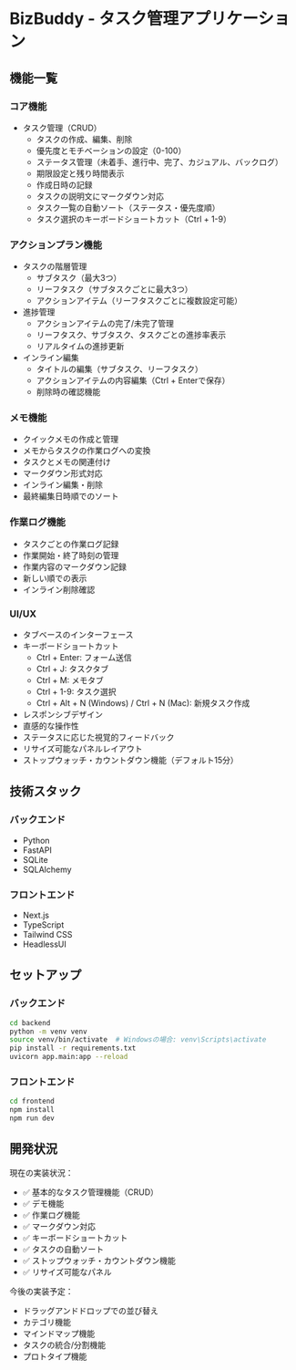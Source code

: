 # BizBuddy - タスク管理アプリケーション

## 機能一覧

### コア機能
- タスク管理（CRUD）
  - タスクの作成、編集、削除
  - 優先度とモチベーションの設定（0-100）
  - ステータス管理（未着手、進行中、完了、カジュアル、バックログ）
  - 期限設定と残り時間表示
  - 作成日時の記録
  - タスクの説明文にマークダウン対応
  - タスク一覧の自動ソート（ステータス・優先度順）
  - タスク選択のキーボードショートカット（Ctrl + 1-9）

### アクションプラン機能
- タスクの階層管理
  - サブタスク（最大3つ）
  - リーフタスク（サブタスクごとに最大3つ）
  - アクションアイテム（リーフタスクごとに複数設定可能）
- 進捗管理
  - アクションアイテムの完了/未完了管理
  - リーフタスク、サブタスク、タスクごとの進捗率表示
  - リアルタイムの進捗更新
- インライン編集
  - タイトルの編集（サブタスク、リーフタスク）
  - アクションアイテムの内容編集（Ctrl + Enterで保存）
  - 削除時の確認機能

### メモ機能
- クイックメモの作成と管理
- メモからタスクの作業ログへの変換
- タスクとメモの関連付け
- マークダウン形式対応
- インライン編集・削除
- 最終編集日時順でのソート

### 作業ログ機能
- タスクごとの作業ログ記録
- 作業開始・終了時刻の管理
- 作業内容のマークダウン記録
- 新しい順での表示
- インライン削除確認

### UI/UX
- タブベースのインターフェース
- キーボードショートカット
  - Ctrl + Enter: フォーム送信
  - Ctrl + J: タスクタブ
  - Ctrl + M: メモタブ
  - Ctrl + 1-9: タスク選択
  - Ctrl + Alt + N (Windows) / Ctrl + N (Mac): 新規タスク作成
- レスポンシブデザイン
- 直感的な操作性
- ステータスに応じた視覚的フィードバック
- リサイズ可能なパネルレイアウト
- ストップウォッチ・カウントダウン機能（デフォルト15分）

## 技術スタック

### バックエンド
- Python
- FastAPI
- SQLite
- SQLAlchemy

### フロントエンド
- Next.js
- TypeScript
- Tailwind CSS
- HeadlessUI

## セットアップ

### バックエンド
```bash
cd backend
python -m venv venv
source venv/bin/activate  # Windowsの場合: venv\Scripts\activate
pip install -r requirements.txt
uvicorn app.main:app --reload
```

### フロントエンド
```bash
cd frontend
npm install
npm run dev
```

## 開発状況

現在の実装状況：
- ✅ 基本的なタスク管理機能（CRUD）
- ✅ デモ機能
- ✅ 作業ログ機能
- ✅ マークダウン対応
- ✅ キーボードショートカット
- ✅ タスクの自動ソート
- ✅ ストップウォッチ・カウントダウン機能
- ✅ リサイズ可能なパネル

今後の実装予定：
- ドラッグアンドドロップでの並び替え
- カテゴリ機能
- マインドマップ機能
- タスクの統合/分割機能
- プロトタイプ機能
